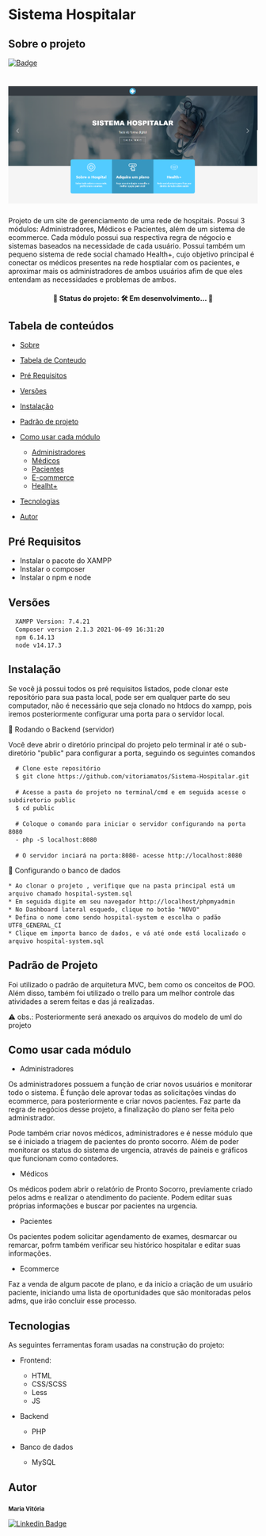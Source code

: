 # Sistema Hospitalar

## Sobre o projeto
[![Badge](https://img.shields.io/static/v1?label=LICENSA&message=MIT&color=blueviolet&link=https://github.com/vitoriamatos/Hospital-System/blob/master/LICENSE)](https://github.com/vitoriamatos/Hospital-System/blob/master/LICENSE)

<h1 align="center">
  <img alt="NextLevelWeek" title="#NextLevelWeek" width: "50" src="./assets/index.png" />
</h1>
Projeto de um site de gerenciamento de uma rede de hospitais. Possui 3 módulos: Administradores, Médicos e Pacientes, além de um sistema de ecommerce. 
Cada módulo possui sua respectiva regra de négocio e sistemas baseados na necessidade de cada usuário. Possui também um pequeno sistema de rede social chamado Health+,
cujo objetivo principal é conectar os médicos presentes na rede hosptialar com os pacientes, e aproximar mais os administradores de ambos usuários afim de que eles
entendam as necessidades e problemas de ambos. 




<h4 align="center"> 
	🚧  Status do projeto: 🛠 Em desenvolvimento...  🚧
</h4>


## Tabela de conteúdos

<!--ts-->
   * [Sobre](#sobre-o-projeto)
   * [Tabela de Conteudo](#tabela-de-conteúdos)
   * [Pré Requisitos](#pré-requisitos)
   * [Versões](#versões)
   * [Instalação](#instalação)
   * [Padrão de projeto](#padrão-de-projeto)
   * [Como usar cada módulo](#padrão-de-projeto)
      * [Administradores](#pre-requisitos)
      * [Médicos](#medicoss)
      * [Pacientes](#pacientes)
      * [E-commerce](#e-commerce)
      * [Healht+](#health+)
    
   * [Tecnologias](#tecnologias)
   * [Autor](#autor)
<!--te-->

## Pré Requisitos

  - Instalar o pacote do XAMPP
  - Instalar o composer
  - Instalar o npm e node
  
## Versões
      XAMPP Version: 7.4.21
      Composer version 2.1.3 2021-06-09 16:31:20
      npm 6.14.13
      node v14.17.3

## Instalação

Se você já possui todos os pré requisitos listados, pode clonar este repositório para sua pasta local, pode ser em qualquer parte do seu computador, 
não é necessário que seja clonado no htdocs do xampp, pois iremos posteriormente configurar uma porta para o servidor local.

 🧭 Rodando o Backend (servidor)
 
   Você deve abrir o diretório principal do projeto pelo terminal ir até o sub-diretório "public"  para configurar a porta, seguindo os seguintes comandos

      # Clone este repositório
      $ git clone https://github.com/vitoriamatos/Sistema-Hospitalar.git
      
      # Acesse a pasta do projeto no terminal/cmd e em seguida acesse o subdiretorio public
      $ cd public
      
      # Coloque o comando para iniciar o servidor configurando na porta 8080
      - php -S localhost:8080
      
      # O servidor inciará na porta:8080- acesse http://localhost:8080


  🎲 Configurando o banco de dados
 
 	* Ao clonar o projeto , verifique que na pasta principal está um arquivo chamado hospital-system.sql
	* Em seguida digite em seu navegador http://localhost/phpmyadmin
	* No Dashboard lateral esquedo, clique no botão "NOVO"
	* Defina o nome como sendo hospital-system e escolha o padão UTF8_GENERAL_CI
	* Clique em importa banco de dados, e vá até onde está localizado o arquivo hospital-system.sql
	
	
 ## Padrão de Projeto
 
 Foi utilizado o padrão de arquitetura MVC, bem como os conceitos de POO. Além disso, também foi utilizado o trello para um melhor controle das atividades a serem feitas 
 e das já realizadas. 
 
 ⚠️ obs.: Posteriormente será anexado os arquivos do modelo de uml do projeto 
 
 
 ## Como usar cada módulo
 
 - Administradores
 
Os administradores possuem a função de criar novos usuários e monitorar todo o sistema. É função dele  aprovar todas as solicitações vindas do ecommerce, para posteriormente e criar novos pacientes. Faz  parte da regra de negócios desse projeto, a finalização do plano ser feita pelo administrador. 
 
 Pode também criar novos médicos, administradores e é nesse módulo que se é iniciado a triagem de pacientes do pronto socorro. Além de poder monitorar os status do sistema de urgencia, através de paineis e gráficos que funcionam como contadores.
 
 - Médicos 
 
 Os médicos podem abrir o relatório de Pronto Socorro, previamente criado pelos adms e realizar o atendimento do paciente. Podem editar suas próprias informações e buscar por pacientes na urgencia.
 
 - Pacientes
 
 Os pacientes podem solicitar agendamento de exames, desmarcar ou remarcar, pofrm também verificar seu histórico hospitalar e editar suas informações. 
 
 - Ecommerce
 
  Faz a venda de algum pacote de plano, e da inicio a criação de um usuário paciente, iniciando uma lista de oportunidades que são monitoradas pelos adms, que irão concluir 
  esse processo. 
 
 
 ## Tecnologias
 
 As seguintes ferramentas foram usadas na construção do projeto:
 * Frontend:
 	* HTML
 	* CSS/SCSS
 	* Less
 	* JS
*  Backend
	* PHP

* Banco de dados
	* MySQL
 
 ## Autor

 <sub><b>Maria Vitória</b></sub></a> 
 <br />

[![Linkedin Badge](https://img.shields.io/badge/-Vitória-blue?style=flat-square&logo=Linkedin&logoColor=white&link=https://www.linkedin.com/in/maria-vit%C3%B3ria-matos-9bb626218/)](https://www.linkedin.com/in/maria-vit%C3%B3ria-matos-9bb626218/) 

  
